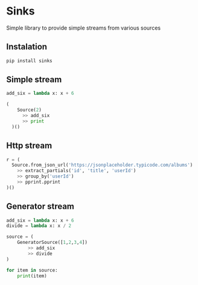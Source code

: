 # Sinks

Simple library to provide simple streams from various sources

## Instalation

```sh
pip install sinks
```

## Simple stream

```python
add_six = lambda x: x + 6

(
    Source(2)
      >> add_six
      >> print
  )()
```

## Http stream

```python
r = (
  Source.from_json_url('https://jsonplaceholder.typicode.com/albums')
    >> extract_partials('id', 'title', 'userId')
    >> group_by('userId')
    >> pprint.pprint
)()
```

## Generator stream

```python
add_six = lambda x: x + 6
divide = lambda x: x / 2

source = (
    GeneratorSource([1,2,3,4])
        >> add_six
        >> divide
)

for item in source:
    print(item)
```
